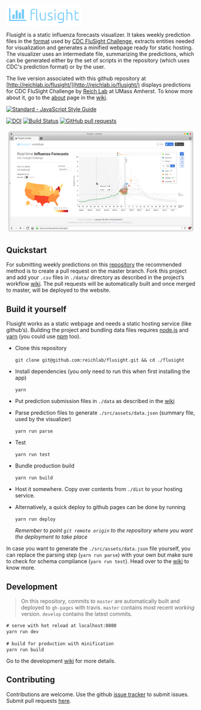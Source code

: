 ![icon](./icon.png)

Flusight is a static influenza forecasts visualizer. It takes weekly prediction
files in the
[format]((https://github.com/cdcepi/FluSight-forecasts/blob/master/2016-2017_submission_template.csv))
used by [CDC FluSight Challenge](https://predict.phiresearchlab.org/), extracts
entities needed for visualization and generates a minified webpage ready for
static hosting. The visualizer uses an intermediate file, summarizing the
predictions, which can be generated either by the set of scripts in the
repository (which uses CDC's prediction format) or by the user.

The live version associated with this github
repository
at [http://reichlab.io/flusight/](http://reichlab.io/flusight/)
displays predictions for CDC FluSight Challenge
by [Reich Lab](http://reichlab.io/) at UMass Amherst. To know more about it, go to the [about](https://github.com/reichlab/flusight/wiki/About) page in the [wiki](https://github.com/reichlab/flusight/wiki).

[![Standard - JavaScript Style Guide](https://cdn.rawgit.com/feross/standard/master/badge.svg)](https://github.com/feross/standard)

[![DOI](https://zenodo.org/badge/69420249.svg)](https://zenodo.org/badge/latestdoi/69420249)
[![Build Status](https://travis-ci.org/reichlab/flusight.svg?branch=master)](https://travis-ci.org/reichlab/flusight)
[![GitHub pull requests](https://img.shields.io/github/issues-pr/reichlab/flusight.svg)](https://github.com/reichlab/flusight/pulls)

![screenshot](screenframe.png)

## Quickstart

For submitting weekly predictions on
this [repository](https://github.com/reichlab/flusight) the recommended method
is to create a pull request on the master branch. Fork this project and add your
`.csv` files in `./data/` directory as described in the project’s
workflow [wiki](https://github.com/reichlab/flusight/wiki/Workflow). The pull
requests will be automatically built and once merged to master, will be deployed
to the website.

## Build it yourself

Flusight works as a static webpage and needs a static hosting service (like
github’s). Building the project and bundling data files
requires [node.js](https://nodejs.org/en/download/)
and [yarn](https://yarnpkg.com/en/docs/install) (you could
use [npm](https://www.npmjs.com/) too).

+ Clone this repository

  `git clone git@github.com:reichlab/flusight.git && cd ./flusight`

+ Install dependencies (you only need to run this when first installing the app)

  `yarn`
  
+ Put prediction submission files in `./data` as described in
  the [wiki](https://github.com/reichlab/flusight/wiki/Workflow)

+ Parse prediction files to generate `./src/assets/data.json` (summary file,
  used by the visualizer)

  `yarn run parse`
  
+ Test

  `yarn run test`
  
+ Bundle production build

  `yarn run build`

+ Host it somewhere. Copy over contents from `./dist` to your hosting service.

+ Alternatively, a quick deploy to github pages can be done by running
  
  `yarn run deploy`
  
  *Remember to point `git remote origin` to the repository where you want the
  deployment to take place*
  
  
In case you want to generate the `./src/assets/data.json` file yourself, you can
replace the parsing step (`yarn run parse`) with your own but make sure to check
for schema compliance (`yarn run test`). Head over to
the [wiki](https://github.com/reichlab/flusight/wiki) to know more.

## Development

> On this repository, commits to `master` are automatically built and deployed
> to `gh-pages` with travis. `master` contains most recent *working* version.
> `develop` contains the latest commits.

``` shell
# serve with hot reload at localhost:8080
yarn run dev

# build for production with minification
yarn run build
```

Go to the
development [wiki](https://github.com/reichlab/flusight/wiki/Development) for
more details.

## Contributing
Contributions are welcome. Use
the github [issue tracker](https://github.com/reichlab/flusight/issues) to
submit issues. Submit pull
requests [here](https://github.com/reichlab/flusight/pulls).
